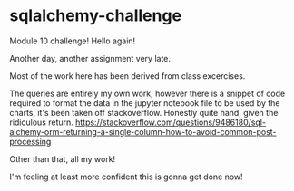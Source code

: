 # sqlalchemy-challenge
Module 10 challenge!
Hello again!

Another day, another assignment very late.

Most of the work here has been derived from class excercises.

The queries are entirely my own work, however there is a snippet of code required to format the data in the jupyter notebook file to be used by the charts, it's been taken off stackoverflow.
Honestly quite hand, given the ridiculous return.
https://stackoverflow.com/questions/9486180/sql-alchemy-orm-returning-a-single-column-how-to-avoid-common-post-processing

Other than that, all my work!

I'm feeling at least more confident this is gonna get done now!
